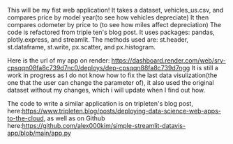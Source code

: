 This will be my fist web application!
It takes a dataset, vehicles_us.csv, and compares price by model year(to see how vehicles depreciate)
It then compares odometer by price to (to see how miles affect depreciation)
The code is refactored from triple ten's blog post. It uses packages: pandas, plotly.express, and streamlit. The methods used are: st.header,
st.dataframe, st.write, px.scatter, and px.histogram.

Here is the url of my app on render: https://dashboard.render.com/web/srv-cpsqqn08fa8c739d7nc0/deploys/dep-cpsqqn88fa8c739d7ngg
It is still a work in progress as I do not know how to fix the last data visulization(the one that the user can change the parameter of), it also used the original dataset without my changes, which i will update
when I find out how.

The code to write a similar application is on tripleten's blog post, here:https://www.tripleten.blog/posts/deploying-data-science-web-apps-to-the-cloud, as well as on Github here:https://github.com/alex000kim/simple-streamlit-datavis-app/blob/main/app.py
